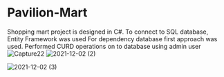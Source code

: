 # Pavilion-Mart
 Shopping mart project is designed in C#. To connect to SQL database, Entity Framework was used For dependency database first approach was used. Performed CURD operations on to database using admin user
![Capture22](https://user-images.githubusercontent.com/90435927/144384155-050fa93d-9925-4ec6-af83-7713f7abd31e.PNG)
![2021-12-02 (2)](https://user-images.githubusercontent.com/90435927/144384635-bd97e4a7-e8be-4705-9dc0-84bd48e1c84e.png)

![2021-12-02 (3)](https://user-images.githubusercontent.com/90435927/144384846-19106100-03b9-4671-b97f-6d5086e53d8c.png)
